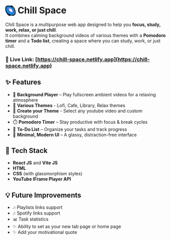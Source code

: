 # <img src="./src/assets/milky-way_1f30c.png" alt="Logo Icon" width="32" style="vertical-align: bottom"/> Chill Space  

Chill Space is a multipurpose web app designed to help you **focus, study, work, relax, or just chill**.  
It combines calming background videos of various themes with a **Pomodoro timer** and a **Todo list**, creating a space where you can study, work, or just chill.  

### 🔗 Live Link: [https://chill-space.netlify.app](https://chill-space.netlify.app)


## ✨ Features  
- 🎥 **Background Player** – Play fullscreen ambient videos for a relaxing atmosphere  
- 🎨 **Various Themes** - Lofi, Cafe, Library, Relax themes
- 🎨 **Create your Theme** - Select any youtube video and custom background
- ⏱️ **Pomodoro Timer** – Stay productive with focus & break cycles  
- 📝 **To-Do List** – Organize your tasks and track progress  
- 🌙 **Minimal, Modern UI** – A glassy, distraction-free interface  


## 🚀 Tech Stack  
- **React JS** and **Vite JS**
- **HTML**  
- **CSS** (with glassmorphism styles)  
- **YouTube IFrame Player API**  


## 💡 Future Improvements  
- 🎶 Playlists links support
- 🎶 Spotify links support
- 📊 Task statistics
- ✨ Ability to set as your new tab page or home page 
- ✨ Add your motivational quote 


